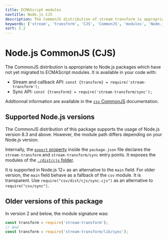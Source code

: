 ```yaml
---
title: ECMAScript modules
navtitle: Node.js CJS
description: The CommonJS distribution of stream transform is appropriate to Node.js packages which have not yet migrated to ECMAScript modules.
keywords: ['stream', 'transform', 'CJS', 'CommonJS', 'modules', 'Node.js']
sort: 2.2
---
```


# Node.js CommonJS (CJS)

The CommonJS distribution is appropriate to Node.js packages which have not yet migrated to ECMAScript modules. It is available in your code with:

* Stream and callback API: `const {transform} = require('stream-transform');`
* Sync API: `const {transform} = require('stream-transform/sync');`

Addtionnal information are available in the [`csv` CommonJS](/project/distributions/nodejs_cjs/) documentation.

## Supported Node.js versions

The CommonJS distribution of this package supports the usage of Node.js version 8.3 and above. However, the module path differs depending on your Node.js version.

Internally, the [`export` property](https://nodejs.org/api/packages.html#packages_exports) inside the `package.json` file declares the `stream-transform` and `stream-transform/sync` entry points. It exposes the modules of the [`./dist/cjs` folder](https://github.com/adaltas/node-csv/tree/master/packages/stream-transform/lib).

It is supported in Node.js 12+ as an alternative to the `main` field. For older version, the `main` field behave as a fallback of the `csv` module. It is transparent. Use `require("csv/dist/cjs/sync.cjs")` as an alternative to `require("csv/sync")`.

## Older versions of this package

In version 2 and below, the module signature was:

```js
const transform = require('stream-transform');
// And
const transform = require('stream-transform/lib/sync');
```
